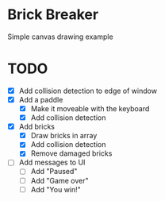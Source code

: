 # Brick Breaker
Simple canvas drawing example

# TODO
* [x] Add collision detection to edge of window
* [x] Add a paddle
  * [x] Make it moveable with the keyboard
  * [x] Add collision detection
* [x] Add bricks
  * [x] Draw bricks in array
  * [x] Add collision detection
  * [x] Remove damaged bricks
* [ ] Add messages to UI
  * [ ] Add "Paused"
  * [ ] Add "Game over"
  * [ ] Add "You win!"

